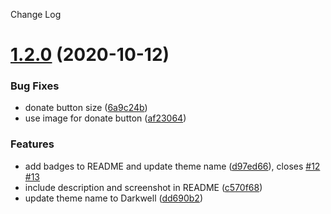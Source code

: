 Change Log

# [1.2.0](https://github.com/gwardwell/darkwell/compare/v1.1.6...v1.2.0) (2020-10-12)


### Bug Fixes

* donate button size ([6a9c24b](https://github.com/gwardwell/darkwell/commit/6a9c24bf90fa15ab7cafdfb507fae7e87225b6be))
* use image for donate button ([af23064](https://github.com/gwardwell/darkwell/commit/af23064855dc978bad76a9965058bb18998a46c8))


### Features

* add badges to README and update theme name ([d97ed66](https://github.com/gwardwell/darkwell/commit/d97ed66a58aad8dc1b00c18d5767777d422c5d28)), closes [#12](https://github.com/gwardwell/darkwell/issues/12) [#13](https://github.com/gwardwell/darkwell/issues/13)
* include description and screenshot in README ([c570f68](https://github.com/gwardwell/darkwell/commit/c570f68c9eb7c27815d66371e7a497e37d89c27c))
* update theme name to Darkwell ([dd690b2](https://github.com/gwardwell/darkwell/commit/dd690b22a015795f27874777c6c6944537eeee93))
